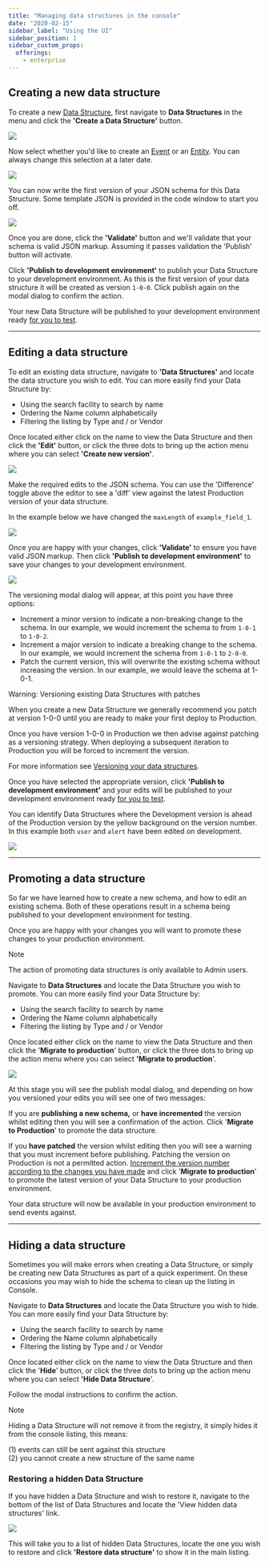 ```yaml
---
title: "Managing data structures in the console"
date: "2020-02-15"
sidebar_label: "Using the UI"
sidebar_position: 1
sidebar_custom_props:
  offerings:
    - enterprise
---
```


## Creating a new data structure

To create a new [Data Structure](/docs/understanding-your-pipeline/schemas/index.md), first navigate to **Data Structures** in the menu and click the **'Create a Data Structure'** button.

![](images/image-1.png)

Now select whether you'd like to create an [Event](/docs/understanding-your-pipeline/events/index.md) or an [Entity](/docs/understanding-your-pipeline/entities/index.md). You can always change this selection at a later date.

![](images/image-2.png)

You can now write the first version of your JSON schema for this Data Structure. Some template JSON is provided in the code window to start you off.

![](images/image-3.png)

Once you are done, click the **'Validate'** button and we'll validate that your schema is valid JSON markup. Assuming it passes validation the 'Publish' button will activate.

Click **'Publish to development environment'** to publish your Data Structure to your development environment. As this is the first version of your data structure it will be created as version `1-0-0`. Click publish again on the modal dialog to confirm the action.

Your new Data Structure will be published to your development environment ready [for you to test](/docs/managing-data-quality/testing-and-qa-workflows/index.md).

* * *

## Editing a data structure

To edit an existing data structure, navigate to **'Data Structures'** and locate the data structure you wish to edit. You can more easily find your Data Structure by:

- Using the search facility to search by name
- Ordering the Name column alphabetically
- Filtering the listing by Type and / or Vendor

Once located either click on the name to view the Data Structure and then click the **'Edit'** button, or click the three dots to bring up the action menu where you can select **'Create new version'**.

![](images/image-4.png)

Make the required edits to the JSON schema. You can use the 'Difference' toggle above the editor to see a 'diff' view against the latest Production version of your data structure.

In the example below we have changed the `maxLength` of `example_field_1`.

![](images/image-5.png)

Once you are happy with your changes, click **'Validate'** to ensure you have valid JSON markup. Then click **'Publish to development environment'** to save your changes to your development environment.

![](images/image-7.png)

The versioning modal dialog will appear, at this point you have three options:

- Increment a minor version to indicate a non-breaking change to the schema. In our example, we would increment the schema to from `1-0-1` to `1-0-2`.
- Increment a major version to indicate a breaking change to the schema. In our example, we would increment the schema from `1-0-1` to `2-0-0`.
- Patch the current version, this will overwrite the existing schema without increasing the version. In our example, we would leave the schema at 1-0-1.

Warning: Versioning existing Data Structures with patches

When you create a new Data Structure we generally recommend you patch at version 1-0-0 until you are ready to make your first deploy to Production.

Once you have version 1-0-0 in Production we then advise against patching as a versioning strategy. When deploying a subsequent iteration to Production you will be forced to increment the version.

For more information see [Versioning your data structures](/docs/understanding-tracking-design/versioning-your-data-structures/index.md).

Once you have selected the appropriate version, click **'Publish to development environment'** and your edits will be published to your development environment ready [for you to test](/docs/managing-data-quality/testing-and-qa-workflows/index.md).

You can identify Data Structures where the Development version is ahead of the Production version by the yellow background on the version number. In this example both `user` and `alert` have been edited on development.

![](images/image-10.png)

* * *

## Promoting a data structure

So far we have learned how to create a new schema, and how to edit an existing schema. Both of these operations result in a schema being published to your development environment for testing.

Once you are happy with your changes you will want to promote these changes to your production environment.

Note

The action of promoting data structures is only available to Admin users.

Navigate to **Data Structures** and locate the Data Structure you wish to promote. You can more easily find your Data Structure by:

- Using the search facility to search by name
- Ordering the Name column alphabetically
- Filtering the listing by Type and / or Vendor

Once located either click on the name to view the Data Structure and then click the '**Migrate to production**' button, or click the three dots to bring up the action menu where you can select **'**Migrate to production****'.

![](images/image-8.png)

At this stage you will see the publish modal dialog, and depending on how you versioned your edits you will see one of two messages:

If you are **publishing a new schema,** or **have incremented** the version whilst editing then you will see a confirmation of the action. Click '**Migrate to Production**' to promote the data structure.

If you **have patched** the version whilst editing then you will see a warning that you must increment before publishing. Patching the version on Production is not a permitted action. [Increment the version number according to the changes you have made](/docs/understanding-tracking-design/versioning-your-data-structures/index.md) and click '**Migrate to production**' to promote the latest version of your Data Structure to your production environment.

Your data structure will now be available in your production environment to send events against.

* * *

## Hiding a data structure

Sometimes you will make errors when creating a Data Structure, or simply be creating new Data Structures as part of a quick experiment. On these occasions you may wish to hide the schema to clean up the listing in Console.

Navigate to **Data Structures** and locate the Data Structure you wish to hide. You can more easily find your Data Structure by:

- Using the search facility to search by name
- Ordering the Name column alphabetically
- Filtering the listing by Type and / or Vendor

Once located either click on the name to view the Data Structure and then click the '**Hide**' button, or click the three dots to bring up the action menu where you can select **'**Hide Data Structure****'.

Follow the modal instructions to confirm the action.

Note

Hiding a Data Structure will not remove it from the registry, it simply hides it from the console listing, this means:

(1) events can still be sent against this structure  
(2) you cannot create a new structure of the same name

### Restoring a hidden Data Structure

If you have hidden a Data Structure and wish to restore it, navigate to the bottom of the list of Data Structures and locate the 'View hidden data structures' link.

![](images/image-9.png)

This will take you to a list of hidden Data Structures, locate the one you wish to restore and click **'Restore data structure'** to show it in the main listing.
